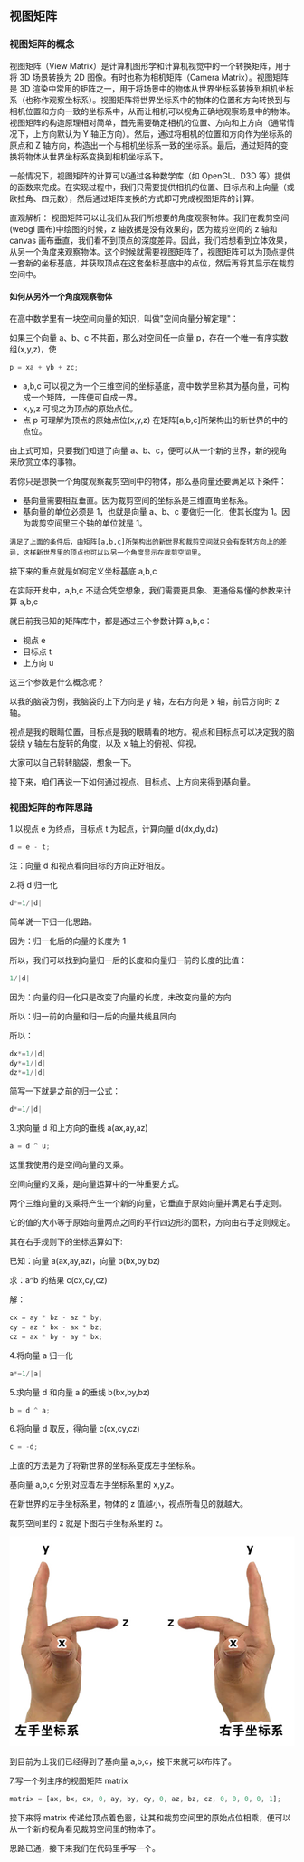 ## 视图矩阵

### 视图矩阵的概念

视图矩阵（View Matrix）是计算机图形学和计算机视觉中的一个转换矩阵，用于将 3D 场景转换为 2D 图像。有时也称为相机矩阵（Camera Matrix）。视图矩阵是 3D 渲染中常用的矩阵之一，用于将场景中的物体从世界坐标系转换到相机坐标系（也称作观察坐标系）。视图矩阵将世界坐标系中的物体的位置和方向转换到与相机位置和方向一致的坐标系中，从而让相机可以视角正确地观察场景中的物体。视图矩阵的构造原理相对简单，首先需要确定相机的位置、方向和上方向（通常情况下，上方向默认为 Y 轴正方向）。然后，通过将相机的位置和方向作为坐标系的原点和 Z 轴方向，构造出一个与相机坐标系一致的坐标系。最后，通过矩阵的变换将物体从世界坐标系变换到相机坐标系下。

一般情况下，视图矩阵的计算可以通过各种数学库（如 OpenGL、D3D 等）提供的函数来完成。在实现过程中，我们只需要提供相机的位置、目标点和上向量（或欧拉角、四元数），然后通过矩阵变换的方式即可完成视图矩阵的计算。

直观解析： 视图矩阵可以让我们从我们所想要的角度观察物体。我们在裁剪空间(webgl 画布)中绘图的时候，z 轴数据是没有效果的，因为裁剪空间的 z 轴和 canvas 画布垂直，我们看不到顶点的深度差异。因此，我们若想看到立体效果，从另一个角度来观察物体。这个时候就需要视图矩阵了，视图矩阵可以为顶点提供一套新的坐标基底，并获取顶点在这套坐标基底中的点位，然后再将其显示在裁剪空间中。

#### 如何从另外一个角度观察物体

在高中数学里有一块空间向量的知识，叫做"空间向量分解定理"：

如果三个向量 a、b、c 不共面，那么对空间任一向量 p，存在一个唯一有序实数组(x,y,z)，使

```js
p = xa + yb + zc;
```

- a,b,c 可以视之为一个三维空间的坐标基底，高中数学里称其为基向量，可构成一个矩阵，一阵便可自成一界。
- x,y,z 可视之为顶点的原始点位。
- 点 p 可理解为顶点的原始点位(x,y,z) 在矩阵[a,b,c]所架构出的新世界的中的点位。

由上式可知，只要我们知道了向量 a、b、c，便可以从一个新的世界，新的视角来欣赏立体的事物。

若你只是想换一个角度观察裁剪空间中的物体，那么基向量还要满足以下条件：

- 基向量需要相互垂直。因为裁剪空间的坐标系是三维直角坐标系。
- 基向量的单位必须是 1，也就是向量 a、b、c 要做归一化，使其长度为 1。因为裁剪空间里三个轴的单位就是 1。

`满足了上面的条件后，由矩阵[a,b,c]所架构出的新世界和裁剪空间就只会有旋转方向上的差异，这样新世界里的顶点也可以以另一个角度显示在裁剪空间里`。

接下来的重点就是如何定义坐标基底 a,b,c

在实际开发中，a,b,c 不适合凭空想象，我们需要更具象、更通俗易懂的参数来计算 a,b,c

就目前我已知的矩阵库中，都是通过三个参数计算 a,b,c：

- 视点 e
- 目标点 t
- 上方向 u

这三个参数是什么概念呢？

以我的脑袋为例，我脑袋的上下方向是 y 轴，左右方向是 x 轴，前后方向时 z 轴。

视点是我的眼睛位置，目标点是我的眼睛看的地方。视点和目标点可以决定我的脑袋绕 y 轴左右旋转的角度，以及 x 轴上的俯视、仰视。

大家可以自己转转脑袋，想象一下。

接下来，咱们再说一下如何通过视点、目标点、上方向来得到基向量。

### 视图矩阵的布阵思路

1.以视点 e 为终点，目标点 t 为起点，计算向量 d(dx,dy,dz)

```js
d = e - t;
```

注：向量 d 和视点看向目标的方向正好相反。

2.将 d 归一化

```js
d*=1/|d|
```

简单说一下归一化思路。

因为：归一化后的向量的长度为 1

所以，我们可以找到向量归一后的长度和向量归一前的长度的比值：

```js
1/|d|
```

因为：向量的归一化只是改变了向量的长度，未改变向量的方向

所以：归一前的向量和归一后的向量共线且同向

所以：

```js
dx*=1/|d|
dy*=1/|d|
dz*=1/|d|
```

简写一下就是之前的归一公式：

```js
d*=1/|d|
```

3.求向量 d 和上方向的垂线 a(ax,ay,az)

```js
a = d ^ u;
```

这里我使用的是空间向量的叉乘。

空间向量的叉乘，是向量运算中的一种重要方式。

两个三维向量的叉乘将产生一个新的向量，它垂直于原始向量并满足右手定则。

它的值的大小等于原始向量两点之间的平行四边形的面积，方向由右手定则规定。

其在右手规则下的坐标运算如下:

已知：向量 a(ax,ay,az)，向量 b(bx,by,bz)

求：a^b 的结果 c(cx,cy,cz)

解：

```js
cx = ay * bz - az * by;
cy = az * bx - ax * bz;
cz = ax * by - ay * bx;
```

4.将向量 a 归一化

```js
a*=1/|a|
```

5.求向量 d 和向量 a 的垂线 b(bx,by,bz)

```js
b = d ^ a;
```

6.将向量 d 取反，得向量 c(cx,cy,cz)

```js
c = -d;
```

上面的方法是为了将新世界的坐标系变成左手坐标系。

基向量 a,b,c 分别对应着左手坐标系里的 x,y,z。

在新世界的左手坐标系里，物体的 z 值越小，视点所看见的就越大。

裁剪空间里的 z 就是下图右手坐标系里的 z。

![zbx](img/zbx.jpg)

到目前为止我们已经得到了基向量 a,b,c，接下来就可以布阵了。

7.写一个列主序的视图矩阵 matrix

```js
matrix = [ax, bx, cx, 0, ay, by, cy, 0, az, bz, cz, 0, 0, 0, 0, 1];
```

接下来将 matrix 传递给顶点着色器，让其和裁剪空间里的原始点位相乘，便可以从一个新的视角看见裁剪空间里的物体了。

思路已通，接下来我们在代码里手写一个。
